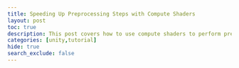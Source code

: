 ```yaml
---
title: Speeding Up Preprocessing Steps with Compute Shaders
layout: post
toc: true
description: This post covers how to use compute shaders to perform preprocessing steps on the GPU in Unity.
categories: [unity,tutorial]
hide: true
search_exclude: false
---
```




